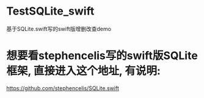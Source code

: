 # TestSQLite_swift
基于SQLite.swift写的swift版增删改查demo

# 想要看stephencelis写的swift版SQLite框架, 直接进入这个地址, 有说明: 
https://github.com/stephencelis/SQLite.swift

